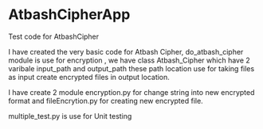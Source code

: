 # AtbashCipherApp

Test code for AtbashCipher

I have created the very basic code for Atbash Cipher, 
do_atbash_cipher module is use for encryption , we have class Atbash_Cipher which have 2 varibale input_path and output_path these path location use for taking files as input create encrypted files in output location.

I have create 2 module encryption.py for change string into new encrypted format and fileEncrytion.py for creating new encrypted file.

multiple_test.py is use for Unit testing
